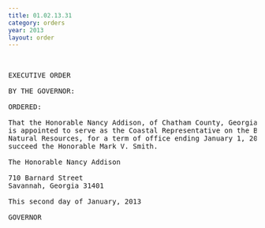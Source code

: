 ```yaml
---
title: 01.02.13.31
category: orders
year: 2013
layout: order
---
```


<pre> 

EXECUTIVE ORDER

BY THE GOVERNOR:

ORDERED:

That the Honorable Nancy Addison, of Chatham County, Georgia,
is appointed to serve as the Coastal Representative on the Board of
Natural Resources, for a term of office ending January 1, 2018, to
succeed the Honorable Mark V. Smith.

The Honorable Nancy Addison

710 Barnard Street
Savannah, Georgia 31401

This second day of January, 2013

GOVERNOR

</pre>
